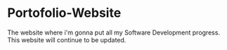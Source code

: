# Portofolio-Website
The website where i'm gonna put all my Software Development progress. This website will continue to be updated.
